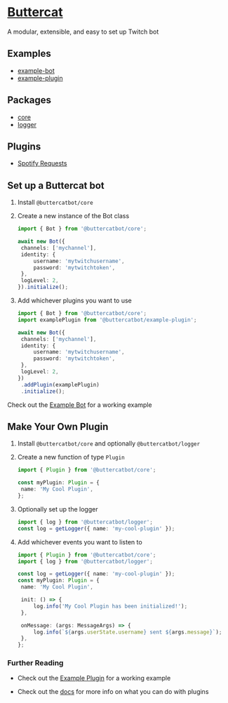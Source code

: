 # [Buttercat](https://buttercat.dev)

A modular, extensible, and easy to set up Twitch bot

## Examples

- [example-bot](/examples/example-bot)
- [example-plugin](/examples/example-plugin)

## Packages

- [core](/packages/core)
- [logger](/packages/logger)

## Plugins

- [Spotify Requests](/plugins/spotify-requests)

## Set up a Buttercat bot

1. Install `@buttercatbot/core`
2. Create a new instance of the Bot class

   ```ts
   import { Bot } from '@buttercatbot/core';

   await new Bot({
   	channels: ['mychannel'],
   	identity: {
   		username: 'mytwitchusername',
   		password: 'mytwitchtoken',
   	},
   	logLevel: 2,
   }).initialize();
   ```

3. Add whichever plugins you want to use

   ```ts
   import { Bot } from '@buttercatbot/core';
   import examplePlugin from '@buttercatbot/example-plugin';

   await new Bot({
   	channels: ['mychannel'],
   	identity: {
   		username: 'mytwitchusername',
   		password: 'mytwitchtoken',
   	},
   	logLevel: 2,
   })
   	.addPlugin(examplePlugin)
   	.initialize();
   ```

Check out the [Example Bot](examples/example-bot) for a working example

## Make Your Own Plugin

1. Install `@buttercatbot/core` and optionally `@buttercatbot/logger`
2. Create a new function of type `Plugin`

   ```ts
   import { Plugin } from '@buttercatbot/core';

   const myPlugin: Plugin = {
   	name: 'My Cool Plugin',
   };
   ```

3. Optionally set up the logger

   ```ts
   import { log } from '@buttercatbot/logger';
   const log = getLogger({ name: 'my-cool-plugin' });
   ```

4. Add whichever events you want to listen to

   ```ts
   import { Plugin } from '@buttercatbot/core';
   import { log } from '@buttercatbot/logger';

   const log = getLogger({ name: 'my-cool-plugin' });
   const myPlugin: Plugin = {
   	name: 'My Cool Plugin',

   	init: () => {
   		log.info('My Cool Plugin has been initialized!');
   	},

   	onMessage: (args: MessageArgs) => {
   		log.info(`${args.userState.username} sent ${args.message}`);
   	},
   };
   ```

### Further Reading

- Check out the [Example Plugin](examples/example-plugin) for a working example

- Check out the [docs](https://buttercat.dev/docs) for more info on what you can do with plugins
